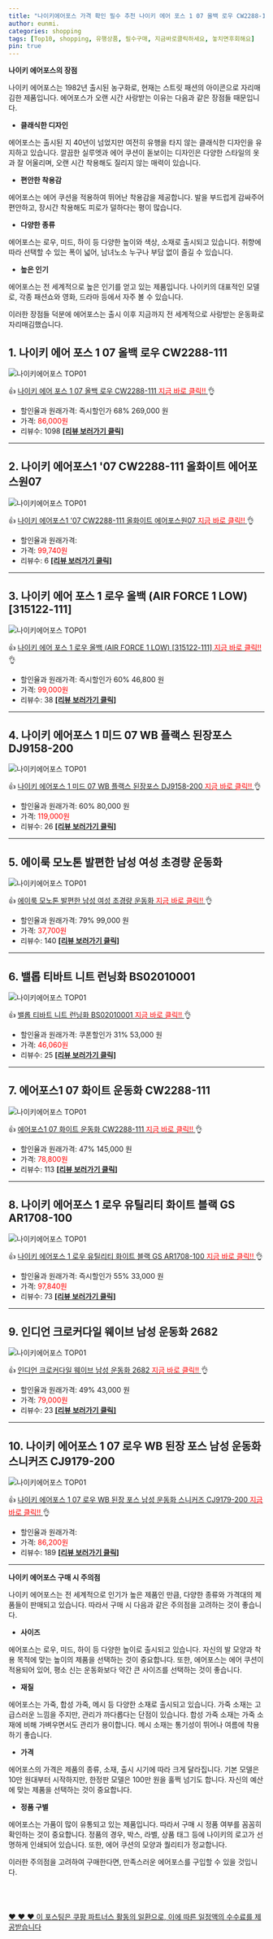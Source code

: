 ```yaml
---
title: "나이키에어포스 가격 확인 필수 추천 나이키 에어 포스 1 07 올백 로우 CW2288-111 비교 장점 구매가이드"
author: eunmi.
categories: shopping
tags: [Top10, shopping, 유행상품, 필수구매, 지금바로클릭하세요, 놓치면후회해요]
pin: true
---
```

**나이키 에어포스의 장점**

나이키 에어포스는 1982년 출시된 농구화로, 현재는 스트릿 패션의 아이콘으로 자리매김한 제품입니다. 에어포스가 오랜 시간 사랑받는 이유는 다음과 같은 장점들 때문입니다.

* **클래식한 디자인**

에어포스는 출시된 지 40년이 넘었지만 여전히 유행을 타지 않는 클래식한 디자인을 유지하고 있습니다. 깔끔한 실루엣과 에어 쿠션이 돋보이는 디자인은 다양한 스타일의 옷과 잘 어울리며, 오랜 시간 착용해도 질리지 않는 매력이 있습니다.

* **편안한 착용감**

에어포스는 에어 쿠션을 적용하여 뛰어난 착용감을 제공합니다. 발을 부드럽게 감싸주어 편안하고, 장시간 착용해도 피로가 덜하다는 평이 많습니다.

* **다양한 종류**

에어포스는 로우, 미드, 하이 등 다양한 높이와 색상, 소재로 출시되고 있습니다. 취향에 따라 선택할 수 있는 폭이 넓어, 남녀노소 누구나 부담 없이 즐길 수 있습니다.

* **높은 인기**

에어포스는 전 세계적으로 높은 인기를 얻고 있는 제품입니다. 나이키의 대표적인 모델로, 각종 패션쇼와 영화, 드라마 등에서 자주 볼 수 있습니다.

이러한 장점들 덕분에 에어포스는 출시 이후 지금까지 전 세계적으로 사랑받는 운동화로 자리매김했습니다.

   

## 1. 나이키 에어 포스 1 07 올백 로우 CW2288-111

![나이키에어포스 TOP01](https://thumbnail8.coupangcdn.com/thumbnails/remote/230x230ex/image/vendor_inventory/f556/cd4cf512ec1f04ccfb5041c8d6602db9c3fbf0049578524bf196e8b5b2e2.jpg)


👍 [나이키 에어 포스 1 07 올백 로우 CW2288-111 <font color=red> 지금 바로 클릭!! </font> ](https://link.coupang.com/re/AFFSDP?lptag=AF3617701&subid=GithubCoopas&pageKey=7560473806&traceid=V0-153&itemId=19917391757&vendorItemId=87734119116) 👌 


- 할인율과 원래가격: 즉시할인가 68%  269,000   원
- 가격: <span style='color:red'>86,000원</span>
- 리뷰수: 1098  [**[리뷰 보러가기 클릭]**](https://link.coupang.com/re/AFFSDP?lptag=AF3617701&subid=GithubCoopas&pageKey=7560473806&traceid=V0-153&itemId=19917391757&vendorItemId=87734119116)

---


   

## 2. 나이키 에어포스1 '07 CW2288-111 올화이트 에어포스원07

![나이키에어포스 TOP01](https://thumbnail7.coupangcdn.com/thumbnails/remote/230x230ex/image/vendor_inventory/882d/5317516834751c1a095ba6f6e11e79314ec8391925ce4978de976b2822f4.jpg)


👍 [나이키 에어포스1 '07 CW2288-111 올화이트 에어포스원07 <font color=red> 지금 바로 클릭!! </font> ](https://link.coupang.com/re/AFFSDP?lptag=AF3617701&subid=GithubCoopas&pageKey=6957293598&traceid=V0-153&itemId=16923938641&vendorItemId=87701998234) 👌 


- 할인율과 원래가격: 
- 가격: <span style='color:red'>99,740원</span>
- 리뷰수: 6  [**[리뷰 보러가기 클릭]**](https://link.coupang.com/re/AFFSDP?lptag=AF3617701&subid=GithubCoopas&pageKey=6957293598&traceid=V0-153&itemId=16923938641&vendorItemId=87701998234)

---


   

## 3. 나이키 에어 포스 1 로우 올백 (AIR FORCE 1 LOW) [315122-111]

![나이키에어포스 TOP01](https://thumbnail8.coupangcdn.com/thumbnails/remote/230x230ex/image/vendor_inventory/3d56/bc4c8cfed98a0c5b53cc339250edbd94bd12325eeedd4c92389fd7397ef0.jpg)


👍 [나이키 에어 포스 1 로우 올백 (AIR FORCE 1 LOW) [315122-111] <font color=red> 지금 바로 클릭!! </font> ](https://link.coupang.com/re/AFFSDP?lptag=AF3617701&subid=GithubCoopas&pageKey=6271597245&traceid=V0-153&itemId=12864051687&vendorItemId=87720259717) 👌 


- 할인율과 원래가격: 즉시할인가 60%  46,800   원
- 가격: <span style='color:red'>99,000원</span>
- 리뷰수: 38  [**[리뷰 보러가기 클릭]**](https://link.coupang.com/re/AFFSDP?lptag=AF3617701&subid=GithubCoopas&pageKey=6271597245&traceid=V0-153&itemId=12864051687&vendorItemId=87720259717)

---


   

## 4. 나이키 에어포스 1 미드 07 WB 플랙스 된장포스 DJ9158-200

![나이키에어포스 TOP01](https://thumbnail10.coupangcdn.com/thumbnails/remote/230x230ex/image/vendor_inventory/b2d2/d5a9431591b93c88506e19045fd577f80548b9480ee71578a3ba82b4e88d.jpg)


👍 [나이키 에어포스 1 미드 07 WB 플랙스 된장포스 DJ9158-200 <font color=red> 지금 바로 클릭!! </font> ](https://link.coupang.com/re/AFFSDP?lptag=AF3617701&subid=GithubCoopas&pageKey=6922603297&traceid=V0-153&itemId=17311649228&vendorItemId=87577917718) 👌 


- 할인율과 원래가격: 60%  80,000   원
- 가격: <span style='color:red'>119,000원</span>
- 리뷰수: 26  [**[리뷰 보러가기 클릭]**](https://link.coupang.com/re/AFFSDP?lptag=AF3617701&subid=GithubCoopas&pageKey=6922603297&traceid=V0-153&itemId=17311649228&vendorItemId=87577917718)

---


   

## 5. 에이룩 모노톤 발편한 남성 여성 초경량 운동화

![나이키에어포스 TOP01](https://thumbnail6.coupangcdn.com/thumbnails/remote/230x230ex/image/retail/images/7182952298611202-f4368f0f-ee04-4265-9340-f2da70d28be6.jpg)


👍 [에이룩 모노톤 발편한 남성 여성 초경량 운동화 <font color=red> 지금 바로 클릭!! </font> ](https://link.coupang.com/re/AFFSDP?lptag=AF3617701&subid=GithubCoopas&pageKey=6654450152&traceid=V0-153&itemId=15257547371&vendorItemId=82478188132) 👌 


- 할인율과 원래가격: 79%  99,000   원
- 가격: <span style='color:red'>37,700원</span>
- 리뷰수: 140  [**[리뷰 보러가기 클릭]**](https://link.coupang.com/re/AFFSDP?lptag=AF3617701&subid=GithubCoopas&pageKey=6654450152&traceid=V0-153&itemId=15257547371&vendorItemId=82478188132)

---


   

## 6. 밸롭 티바트 니트 런닝화 BS02010001

![나이키에어포스 TOP01](https://thumbnail8.coupangcdn.com/thumbnails/remote/230x230ex/image/retail/images/8332067606012946-5e6e786f-ede5-4d92-bbec-d222759f0b3d.jpg)


👍 [밸롭 티바트 니트 런닝화 BS02010001 <font color=red> 지금 바로 클릭!! </font> ](https://link.coupang.com/re/AFFSDP?lptag=AF3617701&subid=GithubCoopas&pageKey=1987199303&traceid=V0-153&itemId=3381211083&vendorItemId=71367870452) 👌 


- 할인율과 원래가격: 쿠폰할인가 31%  53,000   원
- 가격: <span style='color:red'>46,060원</span>
- 리뷰수: 25  [**[리뷰 보러가기 클릭]**](https://link.coupang.com/re/AFFSDP?lptag=AF3617701&subid=GithubCoopas&pageKey=1987199303&traceid=V0-153&itemId=3381211083&vendorItemId=71367870452)

---


   

## 7. 에어포스1 07 화이트 운동화 CW2288-111

![나이키에어포스 TOP01](https://thumbnail7.coupangcdn.com/thumbnails/remote/230x230ex/image/vendor_inventory/66db/258615da6cea93cde678f4a9694b0dae3ef604b23e869163d3f1904cd048.jpg)


👍 [에어포스1 07 화이트 운동화 CW2288-111 <font color=red> 지금 바로 클릭!! </font> ](https://link.coupang.com/re/AFFSDP?lptag=AF3617701&subid=GithubCoopas&pageKey=6986118330&traceid=V0-153&itemId=16238168325&vendorItemId=87637846226) 👌 


- 할인율과 원래가격: 47%  145,000   원
- 가격: <span style='color:red'>78,800원</span>
- 리뷰수: 113  [**[리뷰 보러가기 클릭]**](https://link.coupang.com/re/AFFSDP?lptag=AF3617701&subid=GithubCoopas&pageKey=6986118330&traceid=V0-153&itemId=16238168325&vendorItemId=87637846226)

---


   

## 8. 나이키 에어포스 1 로우 유틸리티 화이트 블랙 GS AR1708-100

![나이키에어포스 TOP01](https://thumbnail9.coupangcdn.com/thumbnails/remote/230x230ex/image/vendor_inventory/0162/14abc3876df7f55227cc0cb58dead331a8f2ffa9ba5fe14ec82b36e877ce.jpg)


👍 [나이키 에어포스 1 로우 유틸리티 화이트 블랙 GS AR1708-100 <font color=red> 지금 바로 클릭!! </font> ](https://link.coupang.com/re/AFFSDP?lptag=AF3617701&subid=GithubCoopas&pageKey=7430072678&traceid=V0-153&itemId=19295387771&vendorItemId=87744443494) 👌 


- 할인율과 원래가격: 즉시할인가 55%  33,000   원
- 가격: <span style='color:red'>97,840원</span>
- 리뷰수: 73  [**[리뷰 보러가기 클릭]**](https://link.coupang.com/re/AFFSDP?lptag=AF3617701&subid=GithubCoopas&pageKey=7430072678&traceid=V0-153&itemId=19295387771&vendorItemId=87744443494)

---


   

## 9. 인디언 크로커다일 웨이브 남성 운동화 2682

![나이키에어포스 TOP01](https://thumbnail10.coupangcdn.com/thumbnails/remote/230x230ex/image/vendor_inventory/1d7e/cc3931053aaafd9d773689b9a781d87e564a4fbf835d50b4fe34c920f77f.jpg)


👍 [인디언 크로커다일 웨이브 남성 운동화 2682 <font color=red> 지금 바로 클릭!! </font> ](https://link.coupang.com/re/AFFSDP?lptag=AF3617701&subid=GithubCoopas&pageKey=6867326117&traceid=V0-153&itemId=16417499663&vendorItemId=83608430404) 👌 


- 할인율과 원래가격: 49%  43,000   원
- 가격: <span style='color:red'>79,000원</span>
- 리뷰수: 23  [**[리뷰 보러가기 클릭]**](https://link.coupang.com/re/AFFSDP?lptag=AF3617701&subid=GithubCoopas&pageKey=6867326117&traceid=V0-153&itemId=16417499663&vendorItemId=83608430404)

---


   

## 10. 나이키 에어포스 1 07 로우 WB 된장 포스 남성 운동화 스니커즈 CJ9179-200

![나이키에어포스 TOP01](https://thumbnail10.coupangcdn.com/thumbnails/remote/230x230ex/image/vendor_inventory/501b/40e4269ad41f2e4ab70bb303a3d7492669feebaa02b3ca89aeba213dab34.jpg)


👍 [나이키 에어포스 1 07 로우 WB 된장 포스 남성 운동화 스니커즈 CJ9179-200 <font color=red> 지금 바로 클릭!! </font> ](https://link.coupang.com/re/AFFSDP?lptag=AF3617701&subid=GithubCoopas&pageKey=7553854868&traceid=V0-153&itemId=19885537419&vendorItemId=87440498830) 👌 


- 할인율과 원래가격: 
- 가격: <span style='color:red'>86,200원</span>
- 리뷰수: 189  [**[리뷰 보러가기 클릭]**](https://link.coupang.com/re/AFFSDP?lptag=AF3617701&subid=GithubCoopas&pageKey=7553854868&traceid=V0-153&itemId=19885537419&vendorItemId=87440498830)

---
**나이키 에어포스 구매 시 주의점**

나이키 에어포스는 전 세계적으로 인기가 높은 제품인 만큼, 다양한 종류와 가격대의 제품들이 판매되고 있습니다. 따라서 구매 시 다음과 같은 주의점을 고려하는 것이 좋습니다.

* **사이즈**

에어포스는 로우, 미드, 하이 등 다양한 높이로 출시되고 있습니다. 자신의 발 모양과 착용 목적에 맞는 높이의 제품을 선택하는 것이 중요합니다. 또한, 에어포스는 에어 쿠션이 적용되어 있어, 평소 신는 운동화보다 약간 큰 사이즈를 선택하는 것이 좋습니다.

* **재질**

에어포스는 가죽, 합성 가죽, 메시 등 다양한 소재로 출시되고 있습니다. 가죽 소재는 고급스러운 느낌을 주지만, 관리가 까다롭다는 단점이 있습니다. 합성 가죽 소재는 가죽 소재에 비해 가벼우면서도 관리가 용이합니다. 메시 소재는 통기성이 뛰어나 여름에 착용하기 좋습니다.

* **가격**

에어포스의 가격은 제품의 종류, 소재, 출시 시기에 따라 크게 달라집니다. 기본 모델은 10만 원대부터 시작하지만, 한정판 모델은 100만 원을 훌쩍 넘기도 합니다. 자신의 예산에 맞는 제품을 선택하는 것이 중요합니다.

* **정품 구별**

에어포스는 가품이 많이 유통되고 있는 제품입니다. 따라서 구매 시 정품 여부를 꼼꼼히 확인하는 것이 중요합니다. 정품의 경우, 박스, 라벨, 상품 태그 등에 나이키의 로고가 선명하게 인쇄되어 있습니다. 또한, 에어 쿠션의 모양과 퀄리티가 정교합니다.

이러한 주의점을 고려하여 구매한다면, 만족스러운 에어포스를 구입할 수 있을 것입니다.<br><br><br><br><br> [ ❤ ❤ ❤ 이 포스팅은 쿠팡 파트너스 활동의 일환으로, 이에 따른 일정액의 수수료를 제공받습니다](https://link.coupang.com/a/bcEFyh)